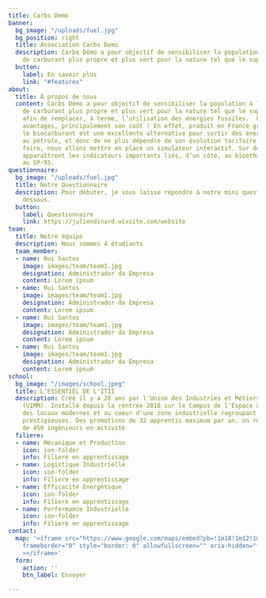 ```yaml
---
title: Carbs Demo
banner:
  bg_image: "/uploads/fuel.jpg"
  bg_position: right
  title: Association Carbs Demo
  description: Carbs Démo a pour objectif de sensibiliser la population à l’utilisation
    de carburant plus propre et plus vert pour la nature tel que le superéthanol E85
  button:
    label: En savoir plus
    link: "#features"
about:
  title: À propos de nous
  content: Carbs Démo a pour objectif de sensibiliser la population à l’utilisation
    de carburant plus propre et plus vert pour la nature tel que le superéthanol E85
    afin de remplacer, à terme, l’utilisation des énergies fossiles. ​ Cela a de nombreux
    avantages, principalement son coût ! En effet, produit en France grâce à l'agriculture,
    le biocarburant est une excellente alternative pour sortir des énergies liées
    au pétrole, et donc de ne plus dépendre de son évolution tarifaire. ​ Pour ce
    faire, nous allons mettre en place un simulateur interactif. Sur deux écrans distincts
    apparaîtront les indicateurs importants liés, d’un côté, au bioéthanol, de l’autre
    au SP-95.
questionnaire:
  bg_image: "/uploads/fuel.jpg"
  title: Notre Questionnaire
  description: Pour débuter, je vous laisse répondre à notre mini questionnaire ci
    dessous.
  button:
    label: Questionnaire
    link: https://juliendinard.wixsite.com/website
team:
  title: Notre équipe
  description: Nous sommes 4 étudiants
  team_member:
  - name: Rui Santos
    image: images/team/team1.jpg
    designation: Administrador da Empresa
    content: Lorem ipsum
  - name: Rui Santos
    image: images/team/team1.jpg
    designation: Administrador da Empresa
    content: Lorem ipsum
  - name: Rui Santos
    image: images/team/team1.jpg
    designation: Administrador da Empresa
    content: Lorem ipsum
  - name: Rui Santos
    image: images/team/team1.jpg
    designation: Administrador da Empresa
    content: Lorem ipsum
school:
  bg_image: "/images/school.jpeg"
  title: L'ESSENTIEL DE L'ITII
  description: Créé il y a 28 ans par l'Union des Industries et Métiers de la Métallurgie
    (UIMM). Installé depuis la rentrée 2018 sur le Campus de l'Espace à Vernon dans
    des locaux modernes et au coeur d'une zone industrielle regroupant des entreprises
    prestigieuses. Des promotions de 32 apprentis maximum par an. Un réseau de plus
    de 450 ingénieurs en activité
  filiere:
  - name: Mécanique et Production
    icon: ion-folder
    info: Filiere en apprentissage
  - name: Logistique Industrielle
    icon: ion-folder
    info: Filiere en apprentissage
  - name: Efficacité Energétique
    icon: ion-folder
    info: Filiere en apprentissage
  - name: Performance Industrielle
    icon: ion-folder
    info: Filiere en apprentissage
contact:
  map: '<iframe src="https://www.google.com/maps/embed?pb=!1m18!1m12!1m3!1d2612.341670368149!2d1.4922691156829022!3d49.099149279311824!2m3!1f0!2f0!3f0!3m2!1i1024!2i768!4f13.1!3m3!1m2!1s0x47e6c95bd9f52f49%3A0x944a4ed6ba61e11c!2s24%20Route%20de%20Magny%2C%2027200%20Vernon!5e0!3m2!1sfr!2sfr!4v1610118150659!5m2!1sfr!2sfr"
    frameborder="0" style="border: 0" allowfullscreen="" aria-hidden="false" tabindex="0"
    ></iframe>'
  form:
    action: ''
    btn_label: Envoyer

---
```

